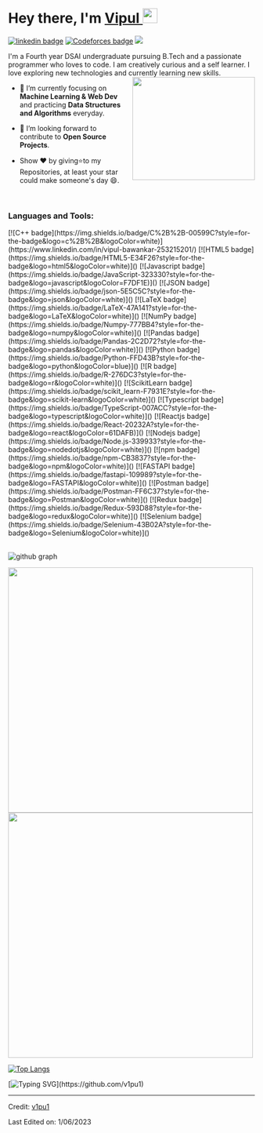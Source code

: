 <h1>Hey there, I'm <a  href="https://github.com/v1pu1/">Vipul </a> <img  src="https://media.licdn.com/dms/image/C4E03AQFC6mN7kjehsA/profile-displayphoto-shrink_800_800/0/1607513228777?e=1691625600&v=beta&t=G6FouIGLKKeXIoJMJ3EUv1jpx9S4gKC0Gg-aWCPjnAs" width="30px"></h1>

[![linkedin badge](https://img.shields.io/badge/LinkedIn-0077B5?style=for-the-badge&logo=linkedin&logoColor=white)](https://www.linkedin.com/in/vipul-bawankar-253215201/)
[![Codeforces badge](https://img.shields.io/badge/Codeforces-445f9d?style=for-the-badge&logo=Codeforces&logoColor=white)](https://codeforces.com/profile/wet_bed)
<img src="https://komarev.com/ghpvc/?username=v1pu1&style=plastic" />

I'm a Fourth year DSAI undergraduate pursuing B.Tech and a passionate programmer who loves to code. I am creatively curious and a self learner. I love exploring new technologies and currently learning new skills. <br>
<img align='right' src="https://media.licdn.com/dms/image/C4E03AQFC6mN7kjehsA/profile-displayphoto-shrink_800_800/0/1607513228777?e=1691625600&v=beta&t=G6FouIGLKKeXIoJMJ3EUv1jpx9S4gKC0Gg-aWCPjnAs" width="250" height="210">

- 🌱 I’m currently focusing on **Machine Learning & Web Dev** and practicing **Data Structures and Algorithms** everyday.
- 💬 I’m looking forward to contribute to **Open Source Projects**.

- Show ❤ by giving⭐to my Repositories, at least your star could make someone's day 😄.

<br>

<h3 align="left">Languages and Tools:</h3>
[![C++ badge](https://img.shields.io/badge/C%2B%2B-00599C?style=for-the-badge&logo=c%2B%2B&logoColor=white)](https://www.linkedin.com/in/vipul-bawankar-253215201/)
[![HTML5 badge](https://img.shields.io/badge/HTML5-E34F26?style=for-the-badge&logo=html5&logoColor=white)]()
[![Javascript badge](https://img.shields.io/badge/JavaScript-323330?style=for-the-badge&logo=javascript&logoColor=F7DF1E)]()
[![JSON badge](https://img.shields.io/badge/json-5E5C5C?style=for-the-badge&logo=json&logoColor=white)]()
[![LaTeX badge](https://img.shields.io/badge/LaTeX-47A141?style=for-the-badge&logo=LaTeX&logoColor=white)]()
[![NumPy badge](https://img.shields.io/badge/Numpy-777BB4?style=for-the-badge&logo=numpy&logoColor=white)]()
[![Pandas badge](https://img.shields.io/badge/Pandas-2C2D72?style=for-the-badge&logo=pandas&logoColor=white)]()
[![Python badge](https://img.shields.io/badge/Python-FFD43B?style=for-the-badge&logo=python&logoColor=blue)]()
[![R badge](https://img.shields.io/badge/R-276DC3?style=for-the-badge&logo=r&logoColor=white)]()
[![ScikitLearn badge](https://img.shields.io/badge/scikit_learn-F7931E?style=for-the-badge&logo=scikit-learn&logoColor=white)]()
[![Typescript badge](https://img.shields.io/badge/TypeScript-007ACC?style=for-the-badge&logo=typescript&logoColor=white)]()
[![Reactjs badge](https://img.shields.io/badge/React-20232A?style=for-the-badge&logo=react&logoColor=61DAFB)]()
[![Nodejs badge](https://img.shields.io/badge/Node.js-339933?style=for-the-badge&logo=nodedotjs&logoColor=white)]()
[![npm badge](https://img.shields.io/badge/npm-CB3837?style=for-the-badge&logo=npm&logoColor=white)]()
[![FASTAPI badge](https://img.shields.io/badge/fastapi-109989?style=for-the-badge&logo=FASTAPI&logoColor=white)]()
[![Postman badge](https://img.shields.io/badge/Postman-FF6C37?style=for-the-badge&logo=Postman&logoColor=white)]()
[![Redux badge](https://img.shields.io/badge/Redux-593D88?style=for-the-badge&logo=redux&logoColor=white)]()
[![Selenium badge](https://img.shields.io/badge/Selenium-43B02A?style=for-the-badge&logo=Selenium&logoColor=white)]()

<br>
<br>

![github graph](https://activity-graph.herokuapp.com/graph?username=v1pu1&theme=react-dark)

<img src = "https://github-readme-streak-stats.herokuapp.com?user=v1pu1&theme=dark&hide_border=false" width = 500>

<img src = "https://github-readme-stats.vercel.app/api?username=v1pu1&show_icons=true&theme=dark" width = 500>

[![Top Langs](https://github-readme-stats.vercel.app/api/top-langs/?username=v1pu1&theme=dark)](https://github.com/v1pu1/github-readme-stats)

[![Typing SVG](https://readme-typing-svg.herokuapp.com/?lines=Thanks+For+Visiting!!&center=true&color="FF0000")](https://github.com/v1pu1)

---

Credit: [v1pu1](https://github.com/v1pu1)

Last Edited on: 1/06/2023
